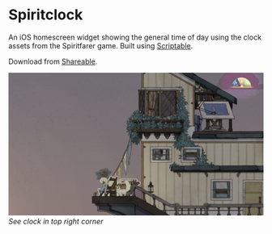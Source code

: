 # Spiritclock

An iOS homescreen widget showing the general time of day using the clock assets from the Spiritfarer game. Built using [Scriptable](https://scriptable.app/).

Download from [Shareable](https://shareable.vercel.app/script/46).

![Screenshot from Spiritfarer with a highlight on the clock in the top right corner](./imgs/in-game.png "See clock in top right corner")
*See clock in top right corner*